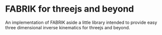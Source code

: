 # FABRIK for threejs and beyond
An implementation of FABRIK aside a little library intended to provide easy three dimensional inverse kinematics for threejs and beyond.

